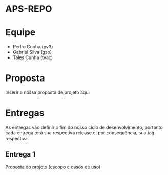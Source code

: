 # APS-REPO

# Equipe

* Pedro Cunha (pv3)
* Gabriel Silva (gso)
* Tales Cunha (tvac)

# Proposta

Inserir a nossa proposta de projeto aqui

# Entregas

As entregas vão definir o fim do nosso ciclo de desenvolvimento, portanto cada entrega terá sua respectiva release e, por consequência, sua tag respectiva.

## Entrega 1

[Proposta do projeto (escopo e casos de uso)](PROPOSTA.md)